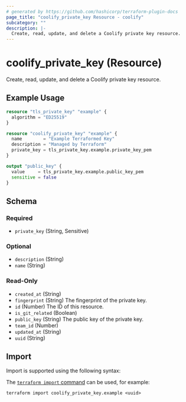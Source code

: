 ```yaml
---
# generated by https://github.com/hashicorp/terraform-plugin-docs
page_title: "coolify_private_key Resource - coolify"
subcategory: ""
description: |-
  Create, read, update, and delete a Coolify private key resource.
---
```


# coolify_private_key (Resource)

Create, read, update, and delete a Coolify private key resource.

## Example Usage

```terraform
resource "tls_private_key" "example" {
  algorithm = "ED25519"
}

resource "coolify_private_key" "example" {
  name        = "Example Terraformed Key"
  description = "Managed by Terraform"
  private_key = tls_private_key.example.private_key_pem
}

output "public_key" {
  value     = tls_private_key.example.public_key_pem
  sensitive = false
}
```

<!-- schema generated by tfplugindocs -->
## Schema

### Required

- `private_key` (String, Sensitive)

### Optional

- `description` (String)
- `name` (String)

### Read-Only

- `created_at` (String)
- `fingerprint` (String) The fingerprint of the private key.
- `id` (Number) The ID of this resource.
- `is_git_related` (Boolean)
- `public_key` (String) The public key of the private key.
- `team_id` (Number)
- `updated_at` (String)
- `uuid` (String)

## Import

Import is supported using the following syntax:

The [`terraform import` command](https://developer.hashicorp.com/terraform/cli/commands/import) can be used, for example:

```shell
terraform import coolify_private_key.example <uuid>
```
